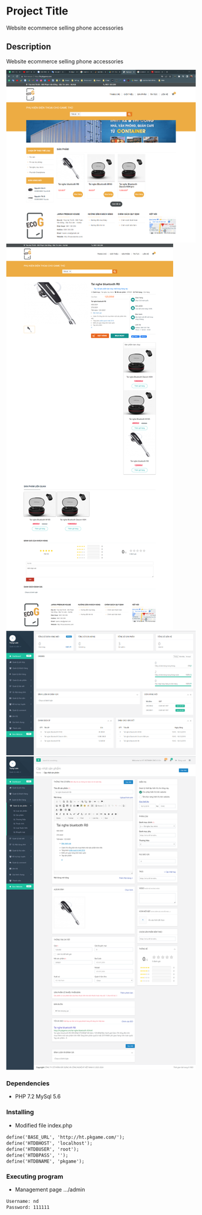 # Project Title

Website ecommerce selling phone accessories

## Description

Website ecommerce selling phone accessories

![alt text](/picture/homepage.png)
![alt text](/picture/product.png)
![alt text](/picture/admin.png)
![alt text](/picture/productadmin.png)

### Dependencies

* PHP 7.2 MySql 5.6

### Installing

* Modified file index.php
```
define('BASE_URL', 'http://ht.pkgame.com/');
define('HTDBHOST', 'localhost');
define('HTDBUSER', 'root');
define('HTDBPASS', '');
define('HTDBNAME', 'pkgame');
```

### Executing program

* Management page .../admin
```
Username: nd
Password: 111111
```

